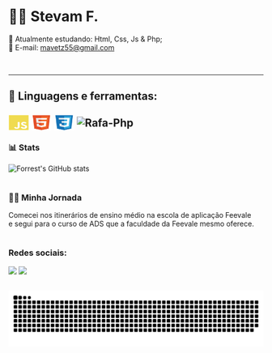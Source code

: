 <h1> 🏄‍♂️ Stevam F. </h1> 


🔭 Atualmente estudando: Html, Css, Js & Php; <br>
📱 E-mail: mavetz55@gmail.com


<div style="display: inline_block"><br>
<hr>
  <h2> 🧰 Linguagens e ferramentas: 
 <br>
 <br>
    <img align="center" alt="Rafa-Js" height="30" width="40" src="https://raw.githubusercontent.com/devicons/devicon/master/icons/javascript/javascript-plain.svg">
    <img align="center" alt="Rafa-HTML" height="30" width="40" src="https://raw.githubusercontent.com/devicons/devicon/master/icons/html5/html5-original.svg">
    <img align="center" alt="Rafa-CSS" height="30" width="40" src="https://raw.githubusercontent.com/devicons/devicon/master/icons/css3/css3-original.svg">
    <img align="center" alt="Rafa-Php" height="30" width="40" src="https://cdn.jsdelivr.net/gh/devicons/devicon/icons/php/php-plain.svg">
    <img align="right" alt="" height="150" style="border-radius:50px;" src="">
  </h2>
</div>


### 📊 Stats
![Forrest's GitHub stats](https://github-readme-stats.vercel.app/api?username=stevammm&show_icons=true&theme=dark)
<!-- ![GitHub Streak](https://streak-stats.demolab.com?user=stevammm&theme=dark&border_radius=4.5) -->
# 


 <summary><h3>👨‍💻 Minha Jornada</h3></summary>
  Comecei nos itinerários de ensino médio na escola de aplicação Feevale  <br>
  e segui para o curso de ADS que a faculdade da Feevale mesmo oferece.
 
 #
  <h3> Redes sociais: </h3>
<div> 
  <a href="https://www.instagram.com/_stevam_/" target="_blank"><img src="https://img.shields.io/badge/-Instagram-%23E4405F?style=for-the-badge&logo=instagram&logoColor=white" target="_blank"></a>
  <a href="" target="_blank"><img src="https://img.shields.io/badge/-LinkedIn-%230077B5?style=for-the-badge&logo=linkedin&logoColor=white" target="_blank"></a> 
  
</div>

##

 ![Snake animation](https://github.com/ellen2121/ellen2121/blob/output/github-contribution-grid-snake.svg)
